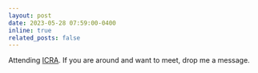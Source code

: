 ```yaml
---
layout: post
date: 2023-05-28 07:59:00-0400
inline: true
related_posts: false
---
```


Attending <a href="https://life-long-learning-with-human-help-l3h2.github.io/">ICRA</a>. If you are around and want to meet, drop me a message.
